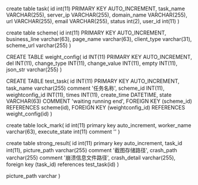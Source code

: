 create table task(
 id int(11) PRIMARY KEY AUTO_INCREMENT,
 task_name VARCHAR(255),
 server_ip VARCHAR(255),
 domain_name VARCHAR(255),
 url VARCHAR(255),
 email VARCHAR(255),
 status int(2),
 user_id int(11)
)


create table scheme(
id int(11) PRIMARY KEY AUTO_INCREMENT,
business_line varchar(63),
page_name	varchar(63),
client_type varchar(31),
scheme_url varchar(255)
)


CREATE TABLE weight_config(
id INT(11) PRIMARY KEY AUTO_INCREMENT,
del INT(11),
change_type INT(11),
change_value INT(11),
empty INT(11),
json_str varchar(255)
)

CREATE TABLE test_task(
id INT(11) PRIMARY KEY AUTO_INCREMENT,
task_name varchar(255) comment '任务名称',
scheme_id INT(11),
weightconfig_id INT(11),
times INT(11),
create_time DATETIME,
state VARCHAR(63) COMMENT 'waiting running end',
FOREIGN KEY (scheme_id) REFERENCES scheme(id),
FOREIGN KEY (weightconfig_id) REFERENCES weight_config(id)
)

create table lock_mark(
id int(11) primary key auto_increment,
worker_name varchar(63),
execute_state int(11) comment ''
)

create table strong_result(
id int(11) primary key auto_increment,
task_id int(11),
picture_path varchar(255) comment '截图存储路径',
crash_path varchar(255) comment '崩溃信息文件路径',
crash_detail varchar(255),
foreign key (task_id) references test_task(id)
)




















































































































































































































































































































picture_path varchar 
)



